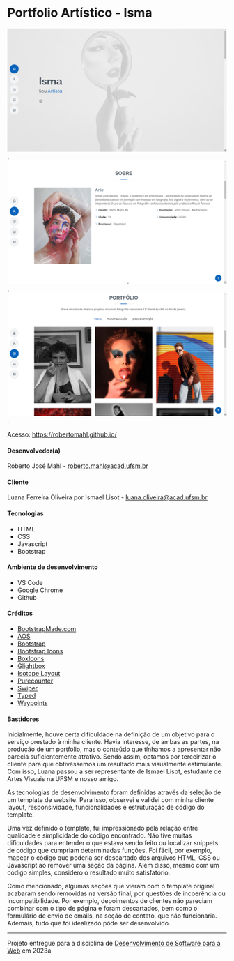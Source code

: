 # Portfolio Artístico - Isma

![Hero Screenshot](assets/img/screenshots/screenshot-1.png "Hero Screenshot").
![About Screenshot](assets/img/screenshots/screenshot-3.png "About Screenshot").
![Portfolio Screenshot](assets/img/screenshots/screenshot-2.png "Portfolio Screenshot").

Acesso: https://robertomahl.github.io/


#### Desenvolvedor(a)
Roberto José Mahl - roberto.mahl@acad.ufsm.br

#### Cliente
Luana Ferreira Oliveira por Ismael Lisot - luana.oliveira@acad.ufsm.br

#### Tecnologias
- HTML
- CSS
- Javascript
- Bootstrap

#### Ambiente de desenvolvimento
- VS Code
- Google Chrome
- Github

#### Créditos
- [BootstrapMade.com](https://bootstrapmade.com/free-html-bootstrap-template-my-resume/)
- [AOS](https://michalsnik.github.io/aos/)
- [Bootstrap](https://getbootstrap.com/)
- [Bootstrap Icons](https://icons.getbootstrap.com/)
- [BoxIcons](https://boxicons.com/)
- [Glightbox](https://biati-digital.github.io/glightbox/)
- [Isotope Layout](https://isotope.metafizzy.co/)
- [Purecounter](https://github.com/srexi/purecounterjs)
- [Swiper](https://swiperjs.com)
- [Typed](https://github.com/mattboldt/typed.js)
- [Waypoints](https://github.com/imakewebthings/waypoints)

#### Bastidores
Inicialmente, houve certa dificuldade na definição de um objetivo para o serviço prestado à minha cliente. Havia interesse, de ambas as partes, na produção de um portfólio, mas o conteúdo que tínhamos a apresentar não parecia suficientemente atrativo. Sendo assim, optamos por terceirizar o cliente para que obtivéssemos um resultado mais visualmente estimulante. Com isso, Luana passou a ser representante de Ismael Lisot, estudante de Artes Visuais na UFSM e nosso amigo.

As tecnologias de desenvolvimento foram definidas através da seleção de um template de website. Para isso, observei e validei com minha cliente layout, responsividade, funcionalidades e estruturação de código do template.

Uma vez definido o template, fui impressionado pela relação entre qualidade e simplicidade do código encontrado. Não tive muitas dificuldades para entender o que estava sendo feito ou localizar snippets de código que cumpriam determinadas funções. Foi fácil, por exemplo, mapear o código que poderia ser descartado dos arquivos HTML, CSS ou Javascript ao remover uma seção da página. Além disso, mesmo com um código simples, considero o resultado muito satisfatório.

Como mencionado, algumas seções que vieram com o template original acabaram sendo removidas na versão final, por questões de incoerência ou incompatibilidade. Por exemplo, depoimentos de clientes não pareciam combinar com o tipo de página e foram descartados, bem como o formulário de envio de emails, na seção de contato, que não funcionaria. Ademais, tudo que foi idealizado pôde ser desenvolvido.

---
Projeto entregue para a disciplina de [Desenvolvimento de Software para a Web](http://github.com/andreainfufsm/elc1090-2023a) em 2023a
